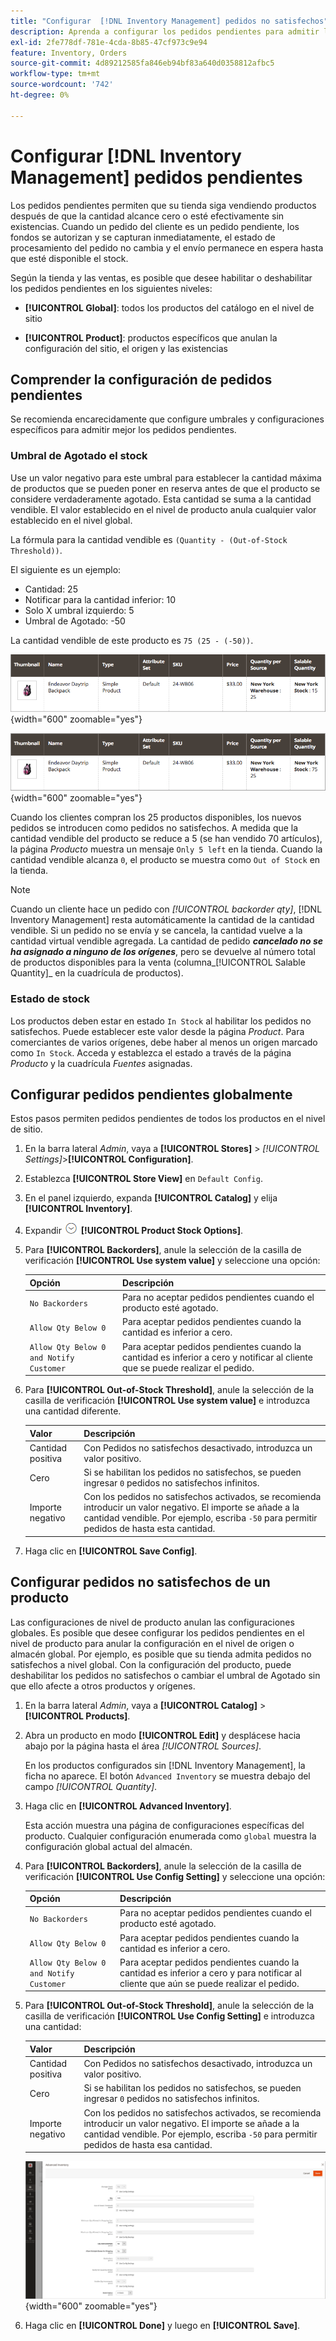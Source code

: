 ```yaml
---
title: "Configurar  [!DNL Inventory Management] pedidos no satisfechos"
description: Aprenda a configurar los pedidos pendientes para admitir la venta de productos sin existencias.
exl-id: 2fe778df-781e-4cda-8b85-47cf973c9e94
feature: Inventory, Orders
source-git-commit: 4d89212585fa846eb94bf83a640d0358812afbc5
workflow-type: tm+mt
source-wordcount: '742'
ht-degree: 0%

---
```


# Configurar [!DNL Inventory Management] pedidos pendientes

Los pedidos pendientes permiten que su tienda siga vendiendo productos después de que la cantidad alcance cero o esté efectivamente sin existencias. Cuando un pedido del cliente es un pedido pendiente, los fondos se autorizan y se capturan inmediatamente, el estado de procesamiento del pedido no cambia y el envío permanece en espera hasta que esté disponible el stock.

Según la tienda y las ventas, es posible que desee habilitar o deshabilitar los pedidos pendientes en los siguientes niveles:

- **[!UICONTROL Global]**: todos los productos del catálogo en el nivel de sitio

- **[!UICONTROL Product]**: productos específicos que anulan la configuración del sitio, el origen y las existencias

## Comprender la configuración de pedidos pendientes

Se recomienda encarecidamente que configure umbrales y configuraciones específicos para admitir mejor los pedidos pendientes.

### Umbral de Agotado el stock

Use un valor negativo para este umbral para establecer la cantidad máxima de productos que se pueden poner en reserva antes de que el producto se considere verdaderamente agotado. Esta cantidad se suma a la cantidad vendible. El valor establecido en el nivel de producto anula cualquier valor establecido en el nivel global.

La fórmula para la cantidad vendible es `(Quantity - (Out-of-Stock Threshold))`.

El siguiente es un ejemplo:

- Cantidad: 25
- Notificar para la cantidad inferior: 10
- Solo X umbral izquierdo: 5
- Umbral de Agotado: -50

La cantidad vendible de este producto es `75 (25 - (-50))`.

![Ejemplo de cantidad vendible antes de pedidos pendientes habilitados](assets/inventory-backorders-before.png){width="600" zoomable="yes"}

![Ejemplo de cantidad vendible después de habilitar los pedidos pendientes](assets/inventory-backorders-after.png){width="600" zoomable="yes"}

Cuando los clientes compran los 25 productos disponibles, los nuevos pedidos se introducen como pedidos no satisfechos. A medida que la cantidad vendible del producto se reduce a 5 (se han vendido 70 artículos), la página _Producto_ muestra un mensaje `Only 5 left` en la tienda. Cuando la cantidad vendible alcanza `0`, el producto se muestra como `Out of Stock` en la tienda.

>[!NOTE]
>
>Cuando un cliente hace un pedido con _[!UICONTROL backorder qty]_, [!DNL Inventory Management] resta automáticamente la cantidad de la cantidad vendible. Si un pedido no se envía y se cancela, la cantidad vuelve a la cantidad virtual vendible agregada. La cantidad de pedido **_cancelado no se ha asignado a ninguno de los orígenes_**, pero se devuelve al número total de productos disponibles para la venta (columna_[!UICONTROL Salable Quantity]_ en la cuadrícula de productos).

<!--### Notify for Quantity Below JIRA MDVA-8099 MDVA-33783

The _Notify for Quantity Below_ configuration option is configurable at the global, source, and product levels. When it is enabled, the system sends an email notification when the product quantity reaches a level at or below the configured value. For this example, a notification is triggered when the product has a quantity of 10 or less. When backorders are enabled, _Notify for Quantity Below_ is determined by the Salable Quantity (`Salable Quantity = Quantity - (Out-of-Stock Threshold)`). -->

### Estado de stock

Los productos deben estar en estado `In Stock` al habilitar los pedidos no satisfechos. Puede establecer este valor desde la página _Product_. Para comerciantes de varios orígenes, debe haber al menos un origen marcado como `In Stock`. Acceda y establezca el estado a través de la página _Producto_ y la cuadrícula _Fuentes_ asignadas.

## Configurar pedidos pendientes globalmente

Estos pasos permiten pedidos pendientes de todos los productos en el nivel de sitio.

1. En la barra lateral _Admin_, vaya a **[!UICONTROL Stores]** > _[!UICONTROL Settings]_>**[!UICONTROL Configuration]**.

1. Establezca **[!UICONTROL Store View]** en `Default Config`.

1. En el panel izquierdo, expanda **[!UICONTROL Catalog]** y elija **[!UICONTROL Inventory]**.

1. Expandir ![Selector de expansión](../assets/icon-display-expand.png) **[!UICONTROL Product Stock Options]**.

1. Para **[!UICONTROL Backorders]**, anule la selección de la casilla de verificación **[!UICONTROL Use system value]** y seleccione una opción:

   | Opción | Descripción |
   | -- | -- |
   | `No Backorders` | Para no aceptar pedidos pendientes cuando el producto esté agotado. |
   | `Allow Qty Below 0` | Para aceptar pedidos pendientes cuando la cantidad es inferior a cero. |
   | `Allow Qty Below 0 and Notify Customer` | Para aceptar pedidos pendientes cuando la cantidad es inferior a cero y notificar al cliente que se puede realizar el pedido. |

1. Para **[!UICONTROL Out-of-Stock Threshold]**, anule la selección de la casilla de verificación **[!UICONTROL Use system value]** e introduzca una cantidad diferente.

   | Valor | Descripción |
   | -- | -- |
   | Cantidad positiva | Con Pedidos no satisfechos desactivado, introduzca un valor positivo. |
   | Cero | Si se habilitan los pedidos no satisfechos, se pueden ingresar `0` pedidos no satisfechos infinitos. |
   | Importe negativo | Con los pedidos no satisfechos activados, se recomienda introducir un valor negativo. El importe se añade a la cantidad vendible. Por ejemplo, escriba `-50` para permitir pedidos de hasta esta cantidad. |

1. Haga clic en **[!UICONTROL Save Config]**.

## Configurar pedidos no satisfechos de un producto

Las configuraciones de nivel de producto anulan las configuraciones globales. Es posible que desee configurar los pedidos pendientes en el nivel de producto para anular la configuración en el nivel de origen o almacén global. Por ejemplo, es posible que su tienda admita pedidos no satisfechos a nivel global. Con la configuración del producto, puede deshabilitar los pedidos no satisfechos o cambiar el umbral de Agotado sin que ello afecte a otros productos y orígenes.

1. En la barra lateral _Admin_, vaya a **[!UICONTROL Catalog]** > **[!UICONTROL Products]**.

1. Abra un producto en modo **[!UICONTROL Edit]** y desplácese hacia abajo por la página hasta el área _[!UICONTROL Sources]_.

   En los productos configurados sin [!DNL Inventory Management], la ficha no aparece. El botón `Advanced Inventory` se muestra debajo del campo _[!UICONTROL Quantity]_.

1. Haga clic en **[!UICONTROL Advanced Inventory]**.

   Esta acción muestra una página de configuraciones específicas del producto. Cualquier configuración enumerada como `global` muestra la configuración global actual del almacén.

1. Para **[!UICONTROL Backorders]**, anule la selección de la casilla de verificación **[!UICONTROL Use Config Setting]** y seleccione una opción:

   | Opción | Descripción |
   | -- | -- |
   | `No Backorders` | Para no aceptar pedidos pendientes cuando el producto esté agotado. |
   | `Allow Qty Below 0` | Para aceptar pedidos pendientes cuando la cantidad es inferior a cero. |
   | `Allow Qty Below 0 and Notify Customer` | Para aceptar pedidos pendientes cuando la cantidad es inferior a cero y para notificar al cliente que aún se puede realizar el pedido. |

1. Para **[!UICONTROL Out-of-Stock Threshold]**, anule la selección de la casilla de verificación **[!UICONTROL Use Config Setting]** e introduzca una cantidad:

   | Valor | Descripción |
   | -- | -- |
   | Cantidad positiva | Con Pedidos no satisfechos desactivado, introduzca un valor positivo. |
   | Cero | Si se habilitan los pedidos no satisfechos, se pueden ingresar `0` pedidos no satisfechos infinitos. |
   | Importe negativo | Con los pedidos no satisfechos activados, se recomienda introducir un valor negativo. El importe se añade a la cantidad vendible. Por ejemplo, escriba `-50` para permitir pedidos de hasta esa cantidad. |

   ![Inventario avanzado configurado para pedidos pendientes](assets/inventory-backorders-product-settings.png){width="600" zoomable="yes"}

1. Haga clic en **[!UICONTROL Done]** y luego en **[!UICONTROL Save]**.

